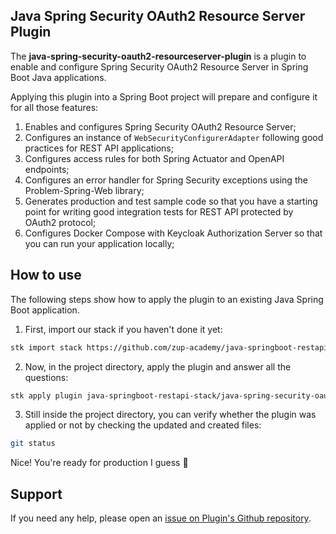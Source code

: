 ## Java Spring Security OAuth2 Resource Server Plugin

The **java-spring-security-oauth2-resourceserver-plugin** is a plugin to enable and configure Spring Security OAuth2 Resource Server in Spring Boot Java applications.

Applying this plugin into a Spring Boot project will prepare and configure it for all those features:

1. Enables and configures Spring Security OAuth2 Resource Server;
2. Configures an instance of `WebSecurityConfigurerAdapter` following good practices for REST API applications;
3. Configures access rules for both Spring Actuator and OpenAPI endpoints; 
4. Configures an error handler for Spring Security exceptions using the Problem-Spring-Web library;
5. Generates production and test sample code so that you have a starting point for writing good integration tests for REST API protected by OAuth2 protocol;
6. Configures Docker Compose with Keycloak Authorization Server so that you can run your application locally;

## How to use

The following steps show how to apply the plugin to an existing Java Spring Boot application.

1. First, import our stack if you haven't done it yet:
```sh
stk import stack https://github.com/zup-academy/java-springboot-restapi-stack
```

2. Now, in the project directory, apply the plugin and answer all the questions:
```sh
stk apply plugin java-springboot-restapi-stack/java-spring-security-oauth2-resourceserver-plugin
```

3. Still inside the project directory, you can verify whether the plugin was applied or not by checking the updated and created files:
```sh
git status
```

Nice! You're ready for production I guess 🥳

## Support

If you need any help, please open an [issue on Plugin's Github repository](https://github.com/zup-academy/java-spring-security-oauth2-resourceserver-plugin). 
